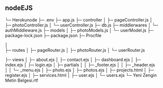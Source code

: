 
## nodeEJS


└─ Herokunode
   ├─ .env
   ├─ app.js
   ├─ controller
   │  ├─ pageController.js
   │  ├─ photoController.js
   │  └─ userController.js
   ├─ db.js
   ├─ middlerwares
   │  └─ authMiddleware.js
   ├─ models
   │  ├─ photoModels.js
   │  └─ userModel.js
   ├─ package-lock.json
   ├─ package.json
   ├─ Procfile

   │  
   ├─ routes
   │  ├─ pageRouter.js
   │  ├─ photoRouter.js
   │  └─ userRouter.js
   
   ├─ views
   │  ├─ about.ejs
   │  ├─ contact.ejs
   │  ├─ dashboard.ejs
   │  ├─ index.ejs
   │  ├─ login.ejs
   │  ├─ partials
   │  │  ├─ _footer.ejs
   │  │  ├─ _header.ejs
   │  │  └─ _menu.ejs
   │  ├─ photo.ejs
   │  ├─ photos.ejs
   │  ├─ projects.html
   │  ├─ register.ejs
   │  ├─ services.html
   │  ├─ user.ejs
   │  └─ users.ejs
   └─ Yeni Zengin Metin Belgesi.rtf

```
